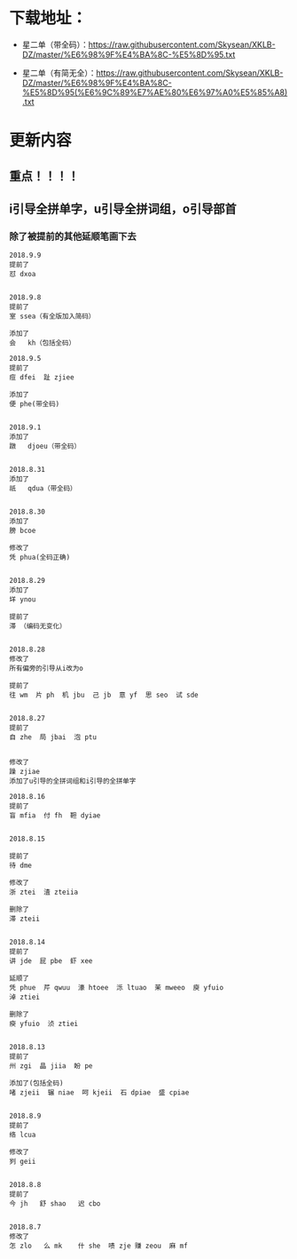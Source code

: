 # 下载地址：
* 星二单（带全码）：https://raw.githubusercontent.com/Skysean/XKLB-DZ/master/%E6%98%9F%E4%BA%8C-%E5%8D%95.txt

* 星二单（有简无全）：https://raw.githubusercontent.com/Skysean/XKLB-DZ/master/%E6%98%9F%E4%BA%8C-%E5%8D%95(%E6%9C%89%E7%AE%80%E6%97%A0%E5%85%A8).txt

# 更新内容

## 重点！！！！
## i引导全拼单字，u引导全拼词组，o引导部首

### 除了被提前的其他延顺笔画下去

````
2018.9.9
提前了
怼 dxoa


2018.9.8
提前了
室 ssea（有全版加入简码） 

添加了
会	kh（包括全码）

2018.9.5
提前了
痘 dfei  趾 zjiee

添加了
便 phe(带全码)


2018.9.1
添加了
蹾	djoeu（带全码）


2018.8.31
添加了
祇	qdua（带全码）


2018.8.30
添加了
膀 bcoe

修改了
凭 phua(全码正确)


2018.8.29
添加了
垟 ynou

提前了
滞 （编码无变化）


2018.8.28
修改了
所有偏旁的引导从i改为o

提前了
往 wm  片 ph  机 jbu  己 jb  意 yf  思 seo  试 sde


2018.8.27
提前了
自 zhe  局 jbai  泡 ptu


修改了 
躁 zjiae
添加了u引导的全拼词组和i引导的全拼单字

2018.8.16
提前了
盲 mfia  付 fh  靼 dyiae  


2018.8.15

提前了
待 dme

修改了
浙 ztei  渣 zteiia

删除了
滞 zteii


2018.8.14
提前了
讲 jde  屁 pbe  虾 xee

延顺了
凭 phue  芹 qwuu  濠 htoee  泺 ltuao  茉 mweeo  庾 yfuio
淖 ztiei

删除了
瘐 yfuio  浈 ztiei  


2018.8.13
提前了
州 zgi  晶 jiia  盼 pe

添加了(包括全码)
啫 zjeii  辗 niae  呵 kjeii  石 dpiae  盛 cpiae


2018.8.9
提前了
络 lcua

修改了
刿 geii


2018.8.8
提前了
今 jh   舒 shao   迟 cbo


2018.8.7
修改了
怎 zlo	么 mk	什 she  啧 zje 赚 zeou  麻 mf
````